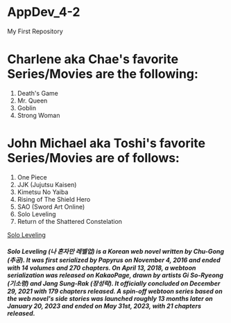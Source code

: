 # AppDev_4-2
My First Repository

# Charlene aka Chae's favorite Series/Movies are the following:

<ol>
  <li> Death's Game </li>
  <li> Mr. Queen </li>
  <li> Goblin </li>
  <li> Strong Woman </li>
</ol>


# John Michael aka Toshi's favorite Series/Movies are of follows:

<ol>
  <li> One Piece </li>
  <li> JJK (Jujutsu Kaisen) </li>
  <li> Kimetsu No Yaiba </li>
  <li> Rising of The Shield Hero </li>
  <li> SAO (Sword Art Online) </li>
  <li> Solo Leveling </li>
  <li> Return of the Shattered Constelation </li>
</ol>

[Solo Leveling](#[Solo-Levelinghttps://solo-leveling.fandom.com/wiki/Solo_Leveling_Wiki])
<h5><i>Solo Leveling (나 혼자만 레벨업) is a Korean web novel written by Chu-Gong (추공). It was first serialized by Papyrus on November 4, 2016 and ended with 14 volumes and 270 chapters. On April 13, 2018, a webtoon serialization was released on KakaoPage, drawn by artists Gi So-Ryeong (기소령) and Jang Sung-Rak (장성락). It officially concluded on December 29, 2021 with 179 chapters released. A spin-off webtoon series based on the web novel's side stories was launched roughly 13 months later on January 20, 2023 and ended on May 31st, 2023, with 21 chapters released.</h5></i>
